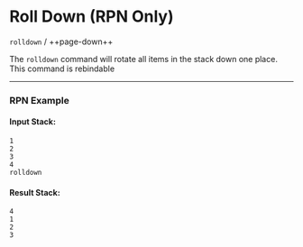 # Roll Down (RPN Only)
`rolldown` / ++page-down++

The `rolldown` command will rotate all items in the stack down one place. This command is rebindable

----

### RPN Example
#### Input Stack:
```plaintext
1
2
3
4
rolldown
```

#### Result Stack:
```plaintext
4
1
2
3
```